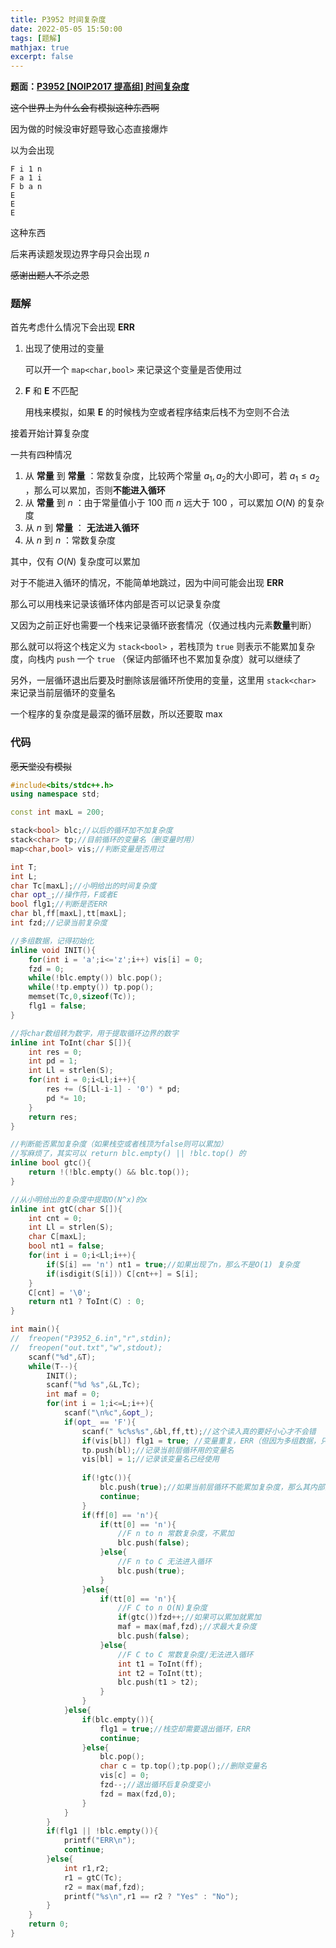 ```yaml
---
title: P3952 时间复杂度
date: 2022-05-05 15:50:00
tags: [题解]
mathjax: true
excerpt: false
---
```




**题面：[P3952 [NOIP2017 提高组] 时间复杂度](https://www.luogu.com.cn/problem/P3952)**

~~这个世界上为什么会有模拟这种东西啊~~

因为做的时候没审好题导致心态直接爆炸

以为会出现

```App
F i 1 n
F a 1 i
F b a n
E
E
E
```

这种东西

后来再读题发现边界字母只会出现 $n$

~~感谢出题人不杀之恩~~

### 题解

首先考虑什么情况下会出现 **ERR** 

1. 出现了使用过的变量

   可以开一个 `map<char,bool>` 来记录这个变量是否使用过

2. **F** 和 **E** 不匹配

   用栈来模拟，如果 **E** 的时候栈为空或者程序结束后栈不为空则不合法

接着开始计算复杂度

一共有四种情况

1. 从 **常量** 到 **常量** ：常数复杂度，比较两个常量 $a_1,a_2$的大小即可，若 $a_1\leq a_2$ ，那么可以累加，否则**不能进入循环**
2. 从 **常量** 到 $n$ ：由于常量值小于 $100$ 而 $n$ 远大于 $100$ ，可以累加 $O(N)$ 的复杂度
3. 从 $n$ 到 **常量** ： **无法进入循环**
4. 从 $n$ 到 $n$ ：常数复杂度

其中，仅有 $O(N)$ 复杂度可以累加

对于不能进入循环的情况，不能简单地跳过，因为中间可能会出现 **ERR**

那么可以用栈来记录该循环体内部是否可以记录复杂度

又因为之前正好也需要一个栈来记录循环嵌套情况（仅通过栈内元素**数量**判断）

那么就可以将这个栈定义为 `stack<bool>` ，若栈顶为 `true` 则表示不能累加复杂度，向栈内 `push` 一个 `true` （保证内部循环也不累加复杂度）就可以继续了

另外，一层循环退出后要及时删除该层循环所使用的变量，这里用 `stack<char>` 来记录当前层循环的变量名

一个程序的复杂度是最深的循环层数，所以还要取 $\max$

### 代码

~~愿天堂没有模拟~~

```cpp
#include<bits/stdc++.h>
using namespace std;

const int maxL = 200;

stack<bool> blc;//以后的循环加不加复杂度
stack<char> tp;//目前循环的变量名（删变量时用）
map<char,bool> vis;//判断变量是否用过

int T;
int L;
char Tc[maxL];//小明给出的时间复杂度
char opt_;//操作符，F或者E
bool flg1;//判断是否ERR
char bl,ff[maxL],tt[maxL];
int fzd;//记录当前复杂度

//多组数据，记得初始化
inline void INIT(){
	for(int i = 'a';i<='z';i++) vis[i] = 0;
	fzd = 0;
	while(!blc.empty()) blc.pop();
	while(!tp.empty()) tp.pop();
	memset(Tc,0,sizeof(Tc));
	flg1 = false;
}

//将char数组转为数字，用于提取循环边界的数字
inline int ToInt(char S[]){
	int res = 0;
	int pd = 1;
	int Ll = strlen(S);
	for(int i = 0;i<Ll;i++){
		res += (S[Ll-i-1] - '0') * pd;
		pd *= 10;
	}
	return res;
}

//判断能否累加复杂度（如果栈空或者栈顶为false则可以累加）
//写麻烦了，其实可以 return blc.empty() || !blc.top() 的
inline bool gtc(){
	return !(!blc.empty() && blc.top());
}

//从小明给出的复杂度中提取O(N^x)的x
inline int gtC(char S[]){
	int cnt = 0;
	int Ll = strlen(S);
	char C[maxL];
	bool nt1 = false;
	for(int i = 0;i<Ll;i++){
		if(S[i] == 'n') nt1 = true;//如果出现了n，那么不是O(1) 复杂度
		if(isdigit(S[i])) C[cnt++] = S[i];
	}
	C[cnt] = '\0';
	return nt1 ? ToInt(C) : 0;
}

int main(){
//	freopen("P3952_6.in","r",stdin);
//	freopen("out.txt","w",stdout);
	scanf("%d",&T);
	while(T--){
		INIT();
		scanf("%d %s",&L,Tc);
		int maf = 0;
		for(int i = 1;i<=L;i++){
			scanf("\n%c",&opt_);
			if(opt_ == 'F'){
				scanf(" %c%s%s",&bl,ff,tt);//这个读入真的要好小心才不会错
				if(vis[bl]) flg1 = true; //变量重复，ERR（但因为多组数据，只能接着读入程序）
				tp.push(bl);//记录当前层循环用的变量名
				vis[bl] = 1;//记录该变量名已经使用
                
				if(!gtc()){
					blc.push(true);//如果当前层循环不能累加复杂度，那么其内部的循环也不能累加
					continue;
				}
				if(ff[0] == 'n'){
					if(tt[0] == 'n'){
						//F n to n 常数复杂度，不累加
						blc.push(false);
					}else{
						//F n to C 无法进入循环
						blc.push(true);
					}
				}else{
					if(tt[0] == 'n'){
						//F C to n O(N)复杂度
						if(gtc())fzd++;//如果可以累加就累加
						maf = max(maf,fzd);//求最大复杂度
						blc.push(false);
					}else{
						//F C to C 常数复杂度/无法进入循环
						int t1 = ToInt(ff);
						int t2 = ToInt(tt);
						blc.push(t1 > t2);
					}
				}
			}else{
				if(blc.empty()){
					flg1 = true;//栈空却需要退出循环，ERR
					continue;
				}else{
					blc.pop();
					char c = tp.top();tp.pop();//删除变量名
					vis[c] = 0;
					fzd--;//退出循环后复杂度变小
					fzd = max(fzd,0);
				}
			}
		}
		if(flg1 || !blc.empty()){
			printf("ERR\n");
			continue;
		}else{
			int r1,r2;
			r1 = gtC(Tc);
			r2 = max(maf,fzd);
			printf("%s\n",r1 == r2 ? "Yes" : "No");
		}
	}
	return 0;
}
```
